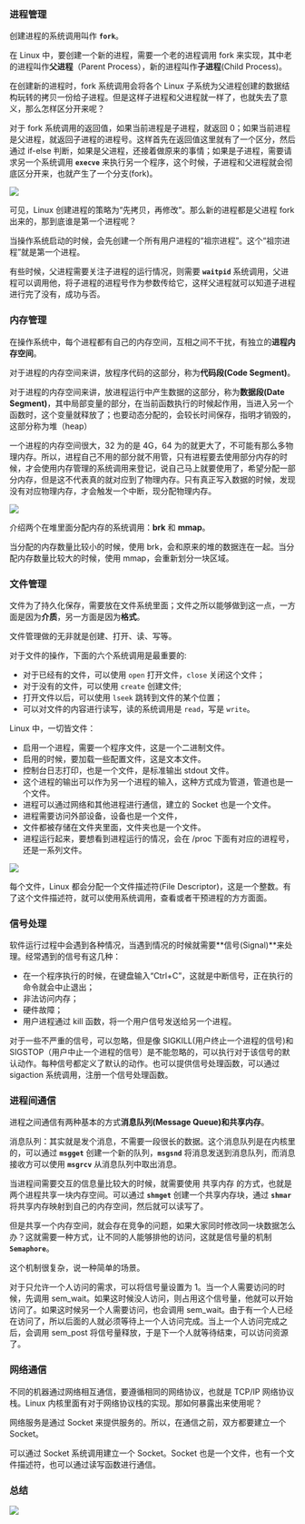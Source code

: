 ### 进程管理

创建进程的系统调用叫作 **`fork`**。

在 Linux 中，要创建一个新的进程，需要一个老的进程调用 fork 来实现，其中老的进程叫作**父进程**（Parent Process），新的进程叫作**子进程**(Child Process)。

在创建新的进程时，fork 系统调用会将各个 Linux 子系统为父进程创建的数据结构玩转的拷贝一份给子进程。但是这样子进程和父进程就一样了，也就失去了意义，那么怎样区分开来呢？

对于 fork 系统调用的返回值，如果当前进程是子进程，就返回 0；如果当前进程是父进程，就返回子进程的进程号。这样首先在返回值这里就有了一个区分，然后通过 if-else 判断，如果是父进程，还接着做原来的事情；如果是子进程，需要请求另一个系统调用 **`execve`** 来执行另一个程序，这个时候，子进程和父进程就会彻底区分开来，也就产生了一个分支(fork)。

![](https://static001.geekbang.org/resource/image/e8/7f/e8ee83d78538bd43d3835662ded92e7f.jpeg)

可见，Linux 创建进程的策略为“先拷贝，再修改”。那么新的进程都是父进程 fork 出来的，那到底谁是第一个进程呢？

当操作系统启动的时候，会先创建一个所有用户进程的“祖宗进程”。这个“祖宗进程”就是第一个进程。

有些时候，父进程需要关注子进程的运行情况，则需要 **`waitpid`** 系统调用，父进程可以调用他，将子进程的进程号作为参数传给它，这样父进程就可以知道子进程进行完了没有，成功与否。

### 内存管理

在操作系统中，每个进程都有自己的内存空间，互相之间不干扰，有独立的**进程内存空间**。

对于进程的内存空间来讲，放程序代码的这部分，称为**代码段(Code Segment)**。

对于进程的内存空间来讲，放进程运行中产生数据的这部分，称为**数据段(Date Segment)**，其中局部变量的部分，在当前函数执行的时候起作用，当进入另一个函数时，这个变量就释放了；也要动态分配的，会较长时间保存，指明才销毁的，这部分称为堆（heap）

一个进程的内存空间很大，32 为的是 4G，64 为的就更大了，不可能有那么多物理内存。所以，进程自己不用的部分就不用管，只有进程要去使用部分内存的时候，才会使用内存管理的系统调用来登记，说自己马上就要使用了，希望分配一部分内存，但是这不代表真的就对应到了物理内存。只有真正写入数据的时候，发现没有对应物理内存，才会触发一个中断，现分配物理内存。

![](https://static001.geekbang.org/resource/image/e9/0b/e9bcfb17a7ac8c21bcc6b0828641850b.jpeg)

介绍两个在堆里面分配内存的系统调用：**brk** 和 **mmap**。

当分配的内存数量比较小的时候，使用 brk，会和原来的堆的数据连在一起。当分配内存数量比较大的时候，使用 mmap，会重新划分一块区域。

### 文件管理

文件为了持久化保存，需要放在文件系统里面；文件之所以能够做到这一点，一方面是因为**介质**，另一方面是因为**格式**。

文件管理做的无非就是创建、打开、读、写等。

对于文件的操作，下面的六个系统调用是最重要的:

- 对于已经有的文件，可以使用 `open` 打开文件，`close` 关闭这个文件；
- 对于没有的文件，可以使用 `create` 创建文件;
- 打开文件以后，可以使用 `lseek` 跳转到文件的某个位置；
- 可以对文件的内容进行读写，读的系统调用是 `read`，写是 `write`。

Linux 中，一切皆文件：

- 启用一个进程，需要一个程序文件，这是一个二进制文件。
- 启用的时候，要加载一些配置文件，这是文本文件。
- 控制台日志打印，也是一个文件，是标准输出 stdout 文件。
- 这个进程的输出可以作为另一个进程的输入，这种方式成为管道，管道也是一个文件。
- 进程可以通过网络和其他进程进行通信，建立的 Socket 也是一个文件。
- 进程需要访问外部设备，设备也是一个文件，
- 文件都被存储在文件夹里面，文件夹也是一个文件。
- 进程运行起来，要想看到进程运行的情况，会在 /proc 下面有对应的进程号，还是一系列文件。

![](https://static001.geekbang.org/resource/image/e4/df/e49b5c2a78ac09903d697126bfe6c5df.jpeg)

每个文件，Linux 都会分配一个文件描述符(File Descriptor)，这是一个整数。有了这个文件描述符，就可以使用系统调用，查看或者干预进程的方方面面。

### 信号处理

软件运行过程中会遇到各种情况，当遇到情况的时候就需要**信号(Signal)**来处理。经常遇到的信号有这几种：
- 在一个程序执行的时候，在键盘输入“Ctrl+C”，这就是中断信号，正在执行的命令就会中止退出；
- 非法访问内存；
- 硬件故障；
- 用户进程通过 kill 函数，将一个用户信号发送给另一个进程。

对于一些不严重的信号，可以忽略，但是像 SIGKILL(用户终止一个进程的信号)和 SIGSTOP（用户中止一个进程的信号）是不能忽略的，可以执行对于该信号的默认动作。每种信号都定义了默认的动作。也可以提供信号处理函数，可以通过 sigaction 系统调用，注册一个信号处理函数。

### 进程间通信

进程之间通信有两种基本的方式**消息队列(Message Queue)**和**共享内存**。

消息队列：其实就是发个消息，不需要一段很长的数据。这个消息队列是在内核里的，可以通过 **`msgget`** 创建一个新的队列，**`msgsnd`** 将消息发送到消息队列，而消息接收方可以使用 **`msgrcv`** 从消息队列中取出消息。

当进程间需要交互的信息量比较大的时候，就需要使用 共享内存 的方式，也就是两个进程共享一块内存空间。可以通过 **`shmget`** 创建一个共享内存块，通过 **`shmar`** 将共享内存映射到自己的内存空间，然后就可以读写了。

但是共享一个内存空间，就会存在竞争的问题，如果大家同时修改同一块数据怎么办？这就需要一种方式，让不同的人能够排他的访问，这就是信号量的机制 **`Semaphore`**。

这个机制很复杂，说一种简单的场景。

对于只允许一个人访问的需求，可以将信号量设置为 1。当一个人需要访问的时候，先调用 sem_wait。如果这时候没人访问，则占用这个信号量，他就可以开始访问了。如果这时候另一个人需要访问，也会调用 sem_wait。由于有一个人已经在访问了，所以后面的人就必须等待上一个人访问完成。当上一个人访问完成之后，会调用 sem_post 将信号量释放，于是下一个人就等待结束，可以访问资源了。

### 网络通信

不同的机器通过网络相互通信，要遵循相同的网络协议，也就是 TCP/IP 网络协议栈。Linux 内核里面有对于网络协议栈的实现。那如何暴露出来使用呢？

网络服务是通过 Socket 来提供服务的。所以，在通信之前，双方都要建立一个 Socket。

可以通过 Socket 系统调用建立一个 Socket。Socket 也是一个文件，也有一个文件描述符，也可以通过读写函数进行通信。

### 总结

![](https://static001.geekbang.org/resource/image/ff/f0/ffb6847b94cb0fd086095ac263ac4ff0.jpg)